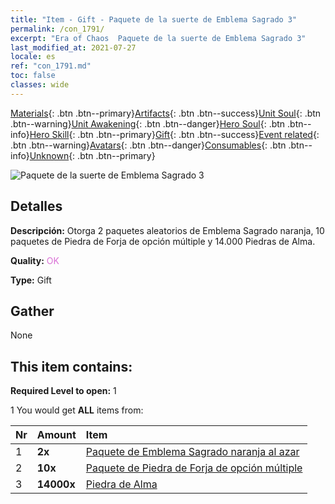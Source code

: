 ```yaml
---
title: "Item - Gift - Paquete de la suerte de Emblema Sagrado 3"
permalink: /con_1791/
excerpt: "Era of Chaos  Paquete de la suerte de Emblema Sagrado 3"
last_modified_at: 2021-07-27
locale: es
ref: "con_1791.md"
toc: false
classes: wide
---
```

 [Materials](/ItemsES/){: .btn .btn--primary}[Artifacts](/ItemsES/Artifacts/){: .btn .btn--success}[Unit Soul](/ItemsES/UnitSoul/){: .btn .btn--warning}[Unit Awakening](/ItemsES/UnitAwakening/){: .btn .btn--danger}[Hero Soul](/ItemsES/HeroSoul/){: .btn .btn--info}[Hero Skill](/ItemsES/HeroSkill/){: .btn .btn--primary}[Gift](/ItemsES/Gift/){: .btn .btn--success}[Event related](/ItemsES/Events/){: .btn .btn--warning}[Avatars](/ItemsES/Avatars/){: .btn .btn--danger}[Consumables](/ItemsES/Consumables/){: .btn .btn--info}[Unknown](/ItemsES/Unknown/){: .btn .btn--primary}

 ![Paquete de la suerte de Emblema Sagrado 3](/images/t/i_907411.png)

## Detalles
 **Descripción:** Otorga 2 paquetes aleatorios de Emblema Sagrado naranja, 10 paquetes de Piedra de Forja de opción múltiple y 14.000 Piedras de Alma.

 **Quality:** <span style="color: #DA70D6">OK</span>

 **Type:** Gift

## Gather

  None

## This item contains:

 **Required Level to open:** 1

 1 You would get **ALL** items  from:

  | Nr | Amount |     Item    |
  |:---|:-------|:------------|
  | 1 |  **2x** | [Paquete de Emblema Sagrado naranja al azar](/ItemsES/con_1794/) |  | 
  | 2 |  **10x** | [Paquete de Piedra de Forja de opción múltiple](/ItemsES/con_1480/) |  | 
  | 3 |  **14000x** | [Piedra de Alma ](/ItemsES/con_923/) |  | 
